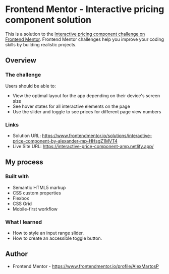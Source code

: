 # Frontend Mentor - Interactive pricing component solution

This is a solution to the [Interactive pricing component challenge on Frontend Mentor](https://www.frontendmentor.io/challenges/interactive-pricing-component-t0m8PIyY8). Frontend Mentor challenges help you improve your coding skills by building realistic projects.

## Overview

### The challenge

Users should be able to:

- View the optimal layout for the app depending on their device's screen size
- See hover states for all interactive elements on the page
- Use the slider and toggle to see prices for different page view numbers

### Links

- Solution URL: https://www.frontendmentor.io/solutions/interactive-price-component-by-alexander-mp-HHsgZ1MVT4
- Live Site URL: https://interactive-price-component-amp.netlify.app/

## My process

### Built with

- Semantic HTML5 markup
- CSS custom properties
- Flexbox
- CSS Grid
- Mobile-first workflow

### What I learned

- How to style an input range slider.
- How to create an accessible toggle button.

## Author

- Frontend Mentor - https://www.frontendmentor.io/profile/AlexMartosP
